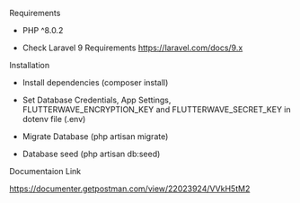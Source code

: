 Requirements

* PHP ^8.0.2

* Check Laravel 9 Requirements https://laravel.com/docs/9.x

Installation

* Install dependencies (composer install)

* Set Database Credentials, App Settings, FLUTTERWAVE_ENCRYPTION_KEY and FLUTTERWAVE_SECRET_KEY in dotenv file (.env)

* Migrate Database (php artisan migrate)

* Database seed (php artisan db:seed)

Documentaion Link

https://documenter.getpostman.com/view/22023924/VVkH5tM2
